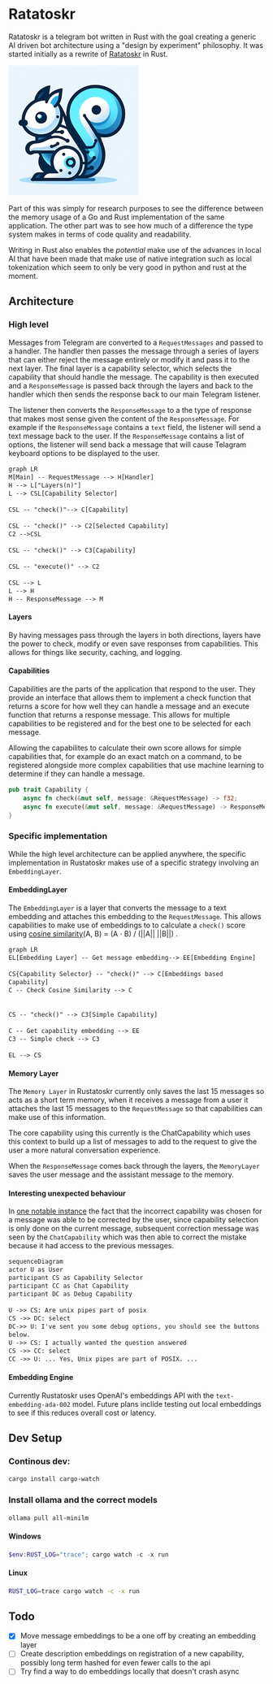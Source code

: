 # Ratatoskr

Ratatoskr is a telegram bot written in Rust with the goal creating a generic AI driven bot architecture using a "design by experiment" philosophy. It was started initially as a rewrite of [Ratatoskr](https://github.com/divanvisagie/Ratatoskr) in Rust.

![Rustatoskr](docs/logo-256.png)

Part of this was simply for research purposes to see the difference between the memory usage of a Go and Rust implementation of the same application. The other part was to see how much of a difference the type system makes in terms of code quality and readability.

Writing in Rust also enables the _potential_ make use of the advances in local AI that have been made that make use of native integration such as local tokenization which seem to only be very good in python and rust at the moment.

## Architecture

### High level

Messages from Telegram are converted to a `RequestMessages` and passed to a handler. The handler then passes the message through a series of layers that can either reject the message entirely or modify it and pass it to the next layer. The final layer is a capability selector, which selects the capability that should handle the message. The capability is then executed and a `ResponseMessage` is passed back through the layers and back to the handler which then sends the response back to our main Telegram listener.

The listener then converts the `ResponseMessage` to a the type of response that makes most sense given the content of the `ResponseMessage`. For example if the `ResponseMessage` contains a `text` field, the listener will send a text message back to the user. If the `ResponseMessage` contains a list of options, the listener will send back a message that will cause Telagram keyboard options to be displayed to the user.

```mermaid
graph LR
M[Main] -- RequestMessage --> H[Handler]
H --> L["Layers(n)"]
L --> CSL[Capability Selector]

CSL -- "check()"--> C[Capability]

CSL -- "check()" --> C2[Selected Capability]
C2 -->CSL

CSL -- "check()" --> C3[Capability]

CSL -- "execute()" --> C2

CSL --> L
L --> H
H -- ResponseMessage --> M
```

#### Layers

By having messages pass through the layers in both directions, layers have the power to check, modify or even save responses from capabilities. This allows for things like security, caching, and logging.

#### Capabilities

Capabilities are the parts of the application that respond to the user. They provide an interface that allows them to implement a check function that returns a score for how well they can handle a message and an execute function that returns a response message. This allows for multiple capabilities to be registered and for the best one to be selected for each message.

Allowing the capabilites to calculate their own score allows for simple capabilities
that, for example do an exact match on a command, to be registered alongside more complex capabilities that use machine learning to determine if they can handle a message.

```rust
pub trait Capability {
    async fn check(&mut self, message: &RequestMessage) -> f32;
    async fn execute(&mut self, message: &RequestMessage) -> ResponseMessage;
}
```

### Specific implementation

While the high level architecture can be applied anywhere, the specific implementation in Rustatoskr makes use of a specific strategy involving an `EmbeddingLayer`.

#### EmbeddingLayer

The `EmbeddingLayer` is a layer that converts the message to a text embedding and attaches this embedding to the `RequestMessage`. This allows capabilities to make use of embeddings to to calculate a `check()` score using [cosine similarity](https://en.wikipedia.org/wiki/Cosine_similarity)(A, B) = (A ⋅ B) / (||A|| ||B||) .

```mermaid
graph LR
EL[Embedding Layer] -- Get message embedding--> EE[Embedding Engine]

CS{Capability Selector} -- "check()" --> C[Embeddings based Capability]
C -- Check Cosine Similarity --> C


CS -- "check()" --> C3[Simple Capability]

C -- Get capability embedding --> EE
C3 -- Simple check --> C3

EL --> CS
```

#### Memory Layer

The `Memory Layer` in Rustatoskr currently only saves the last 15 messages so acts as a short term memory, when it receives a message from a user it attaches the last 15 messages to the `RequestMessage` so that capabilities can make use of this information.

The core capability using this currently is the ChatCapability which uses this context to build up a list of messages to add to the request to give the user a more natural conversation experience.

When the `ResponseMessage` comes back through the layers, the `MemoryLayer` saves the user message and the assistant message to the memory.

#### Interesting unexpected behaviour

In [one notable instance](https://github.com/divanvisagie/Rustatoskr/issues/1#issue-1718132154) the fact that the incorrect capability was chosen for a message was able to be corrected by the user, since capability selection is only done on the current message, subsequent correction message was seen by the `ChatCapability` which was then able to correct the mistake because it had access to the previous messages.

```mermaid
sequenceDiagram
actor U as User
participant CS as Capability Selector
participant CC as Chat Capability
participant DC as Debug Capability

U ->> CS: Are unix pipes part of posix
CS ->> DC: select
DC->> U: I've sent you some debug options, you should see the buttons below.
U ->> CS: I actually wanted the question answered
CS ->> CC: select
CC ->> U: ... Yes, Unix pipes are part of POSIX. ...

```

#### Embedding Engine

Currently Rustatoskr uses OpenAI's embeddings API with the `text-embedding-ada-002` model. Future plans inclide testing out local embeddings to see if this reduces overall cost or latency.

## Dev Setup

### Continous dev:

```sh
cargo install cargo-watch
```

### Install ollama and the correct models
```sh
ollama pull all-minilm
```
#### Windows

```powershell
$env:RUST_LOG="trace"; cargo watch -c -x run
```

#### Linux

```sh
RUST_LOG=trace cargo watch -c -x run
```

## Todo

- [x] Move message embeddings to be a one off by creating an embedding layer
- [ ] Create description embeddings on registration of a new capability, possibly long term hashed for even fewer calls to the api
- [ ] Try find a way to do embeddings locally that doesn't crash async
